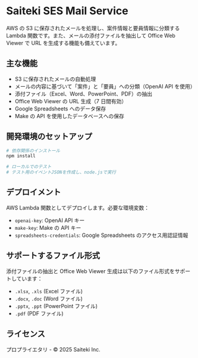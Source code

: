 # Saiteki SES Mail Service

AWS の S3 に保存されたメールを処理し、案件情報と要員情報に分類する Lambda 関数です。また、メールの添付ファイルを抽出して Office Web Viewer で URL を生成する機能も備えています。

## 主な機能

- S3 に保存されたメールの自動処理
- メールの内容に基づいて「案件」と「要員」への分類（OpenAI API を使用）
- 添付ファイル（Excel、Word、PowerPoint、PDF）の抽出
- Office Web Viewer の URL 生成（7 日間有効）
- Google Spreadsheets へのデータ保存
- Make の API を使用したデータベースへの保存

## 開発環境のセットアップ

```bash
# 依存関係のインストール
npm install

# ローカルでのテスト
# テスト用のイベントJSONを作成し、node.jsで実行
```

## デプロイメント

AWS Lambda 関数としてデプロイします。必要な環境変数：

- `openai-key`: OpenAI API キー
- `make-key`: Make の API キー
- `spreadsheets-credentials`: Google Spreadsheets のアクセス用認証情報

## サポートするファイル形式

添付ファイルの抽出と Office Web Viewer 生成は以下のファイル形式をサポートしています：

- `.xlsx`, `.xls` (Excel ファイル)
- `.docx`, `.doc` (Word ファイル)
- `.pptx`, `.ppt` (PowerPoint ファイル)
- `.pdf` (PDF ファイル)

## ライセンス

プロプライエタリ - © 2025 Saiteki Inc.
